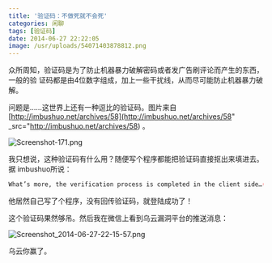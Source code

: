 ```yaml
---
title: '验证码：不做死就不会死'
categories: 闲聊
tags: [验证码]
date: 2014-06-27 22:22:05
image: /usr/uploads/54071403878812.png
---
```


众所周知，验证码是为了防止机器暴力破解密码或者发广告刷评论而产生的东西，一般的验
证码都是由4位数字组成，加上一些干扰线，从而尽可能防止机器暴力破解。

问题是……这世界上还有一种逗比的验证码。图片来自
[http://imbushuo.net/archives/58](http://imbushuo.net/archives/58"
\_src="http://imbushuo.net/archives/58) 。

<img src="/usr/uploads/54071403878812.png" title="Screenshot-171.png"/>

我只想说，这种验证码有什么用？随便写个程序都能把验证码直接抠出来填进去。据
imbushuo所说：

```bash
What’s more, the verification process is completed in the client side…(later I found that I could bypass the CAPTCHA by sending the HTTP request directly.)
```

他居然自己写了个程序，没有回传验证码，就登陆成功了！

这个验证码果然够吊。然后我在微信上看到乌云漏洞平台的推送消息：

<img src="/usr/uploads/20140627/1403878899112717.png" title="Screenshot_2014-06-27-22-15-57.png"/>

乌云你赢了。
